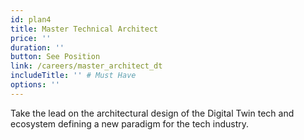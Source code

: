```yaml
---
id: plan4
title: Master Technical Architect
price: ''
duration: ''
button: See Position
link: /careers/master_architect_dt
includeTitle: '' # Must Have
options: ''
---
```


Take the lead on the architectural design of the Digital Twin tech and ecosystem defining a new paradigm for the tech industry.

<!-- Passion at bringing a positive change to the world, Fluency in at least 2 dev languages, Understanding of what it takes to develop a large scale high tech infrastructure product, Fluent in English, Understand & follow Pareto 20/80 rule -->
